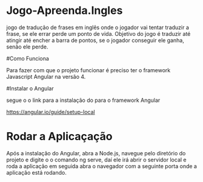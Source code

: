 # Jogo-Apreenda.Ingles
jogo de tradução de frases em inglês onde o jogador vai tentar traduzir a frase, se ele errar perde um ponto de vida. Objetivo do jogo é traduzir até atingir até encher a barra de pontos, se o jogador conseguir ele ganha, senão ele perde.


#Como Funciona 

Para fazer com que o projeto funcionar é preciso ter o framework Javascript Angular na versão 4. 



#Instalar o Angular 

segue o o link para a instalação do para o framework Angular 

https://angular.io/guide/setup-local



# Rodar a Aplicaçação 

Após a instalação do Angular, abra a Node.js, navegue pelo diretório do projeto e digite o o comando ng serve, daí ele irá abrir o servidor local e roda a aplicação 
em seguida abra o navegador com a seguinte porta onde a aplicação está rodando. 


